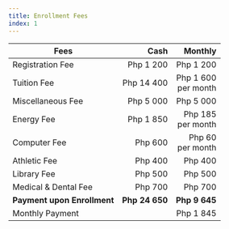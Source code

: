 ```yaml
---
title: Enrollment Fees
index: 1
---
```


| Fees                    | Cash       | Monthly    |
| ----------------------- |-----------:| ----------:|
| Registration Fee        | Php  1 200 | Php 1 200  |
| Tuition Fee             | Php 14 400 | Php 1 600 <br/>per month |
| Miscellaneous Fee       | Php  5 000 | Php 5 000  |
| Energy Fee              | Php  1 850 | Php   185 <br/>per month |
| Computer Fee            | Php    600 | Php    60 <br/>per month |
| Athletic Fee            | Php    400 | Php   400  |
| Library Fee             | Php    500 | Php   500  |
| Medical & Dental Fee    | Php    700 | Php   700  |
| <b>Payment upon Enrollment</b> |<b>Php 24 650</b> | <b>Php 9 645</b>  |
| Monthly Payment         |            | Php 1 845  |

